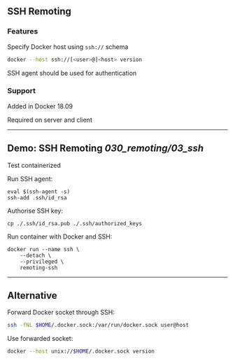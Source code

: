 ## SSH Remoting

### Features

Specify Docker host using `ssh://` schema

```bash
docker --host ssh://[<user>@]<host> version
```

SSH agent should be used for authentication

### Support

Added in Docker 18.09

Required on server and client

---

## Demo: SSH Remoting <i class="far fa-folder-open tooltip"><span class="tooltiptext tooltip-right">030_remoting/03_ssh</span></i>

Test containerized

Run SSH agent:

```plaintext
eval $(ssh-agent -s)
ssh-add .ssh/id_rsa
```

Authorise SSH key:

```plaintext
cp ./.ssh/id_rsa.pub ./.ssh/authorized_keys
```

Run container with Docker and SSH:

```plaintext
docker run --name ssh \
    --detach \
    --privileged \
    remoting-ssh
```

---

## Alternative

Forward Docker socket through SSH:

```bash
ssh -fNL $HOME/.docker.sock:/var/run/docker.sock user@host
```

Use forwarded socket:

```bash
docker --host unix://$HOME/.docker.sock version
```
